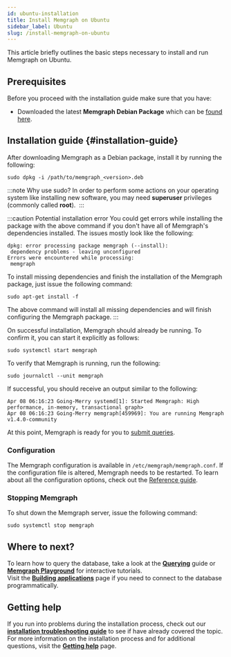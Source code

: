 ```yaml
---
id: ubuntu-installation
title: Install Memgraph on Ubuntu
sidebar_label: Ubuntu
slug: /install-memgraph-on-ubuntu
---
```


This article briefly outlines the basic steps necessary to install and run
Memgraph on Ubuntu.

## Prerequisites

Before you proceed with the installation guide make sure that you have:
* Downloaded the latest **Memgraph Debian Package** which can be [found
  here](https://memgraph.com/download/).

## Installation guide {#installation-guide}

After downloading Memgraph as a Debian package, install it by running the
following:

```console
sudo dpkg -i /path/to/memgraph_<version>.deb
```

:::note Why use sudo? 
In order to perform some actions on your operating system like installing new
software, you may need **superuser** privileges (commonly called **root**). 
:::

:::caution Potential installation error 
You could get errors while installing the package with the above command if you
don't have all of Memgraph's dependencies installed. The issues mostly look like
the following:

```console
dpkg: error processing package memgraph (--install):
 dependency problems - leaving unconfigured
Errors were encountered while processing:
 memgraph
```

To install missing dependencies and finish the installation of the Memgraph
package, just issue the following command:

```console
sudo apt-get install -f
```

The above command will install all missing dependencies and will finish
configuring the Memgraph package.
:::

On successful installation, Memgraph should already be running. To confirm it,
you can start it explicitly as follows:

```console
sudo systemctl start memgraph
```

To verify that Memgraph is running, run the following:

```console
sudo journalctl --unit memgraph
```

If successful, you should receive an output similar to the following:

```console
Apr 08 06:16:23 Going-Merry systemd[1]: Started Memgraph: High performance, in-memory, transactional graph>
Apr 08 06:16:23 Going-Merry memgraph[459969]: You are running Memgraph v1.4.0-community
```

At this point, Memgraph is ready for you to [submit
queries](/getting-started/querying/querying.md).

### Configuration

The Memgraph configuration is available in `/etc/memgraph/memgraph.conf`. If the
configuration file is altered, Memgraph needs to be restarted. To learn about
all the configuration options, check out the [Reference
guide](/reference-guide/configuration.md).

### Stopping Memgraph

To shut down the Memgraph server, issue the following command:

```console
sudo systemctl stop memgraph
```

## Where to next?

To learn how to query the database, take a look at the
**[Querying](/getting-started/querying/querying.md)** guide or **[Memgraph
Playground](https://playground.memgraph.com/)** for interactive tutorials.<br/>
Visit the **[Building
applications](/getting-started/connecting-applications/connecting-applications.md)**
page if you need to connect to the database programmatically.

## Getting help

If you run into problems during the installation process, check out our
**[installation troubleshooting
guide](/installation/linux/linux-installation-troubleshooting.mdx)** to see if
have already covered the topic. For more information on the installation process
and for additional questions, visit the **[Getting
help](/getting-help/getting-help.md)** page.
